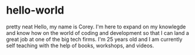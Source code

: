 # hello-world
pretty neat
Hello, my name is Corey. I'm here to expand on my knowlegde and know how on the world of coding and development so that I can land a great job at one of the big tech firms. I'm 25 years old and I am currently self teaching with the help of books, workshops, and videos.
